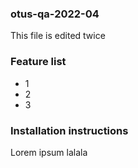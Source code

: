 ### otus-qa-2022-04
This file is edited twice

### Feature list 
* 1
* 2
* 3

### Installation instructions
Lorem ipsum lalala